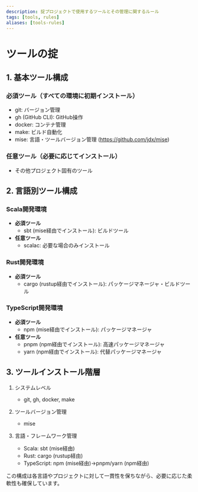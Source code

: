 ```yaml
---
description: 掟プロジェクトで使用するツールとその管理に関するルール
tags: [tools, rules]
aliases: [tools-rules]
---
```

# ツールの掟

## 1. 基本ツール構成

### 必須ツール（すべての環境に初期インストール）
- git: バージョン管理
- gh (GitHub CLI): GitHub操作
- docker: コンテナ管理
- make: ビルド自動化
- mise: 言語・ツールバージョン管理 (https://github.com/jdx/mise)

### 任意ツール（必要に応じてインストール）
- その他プロジェクト固有のツール

## 2. 言語別ツール構成

### Scala開発環境
- **必須ツール**
  - sbt (mise経由でインストール): ビルドツール
- **任意ツール**
  - scalac: 必要な場合のみインストール

### Rust開発環境
- **必須ツール**
  - cargo (rustup経由でインストール): パッケージマネージャ・ビルドツール

### TypeScript開発環境
- **必須ツール**
  - npm (mise経由でインストール): パッケージマネージャ
- **任意ツール**
  - pnpm (npm経由でインストール): 高速パッケージマネージャ
  - yarn (npm経由でインストール): 代替パッケージマネージャ

## 3. ツールインストール階層

1. システムレベル
   - git, gh, docker, make
   
2. ツールバージョン管理
   - mise
   
3. 言語・フレームワーク管理
   - Scala: sbt (mise経由)
   - Rust: cargo (rustup経由)
   - TypeScript: npm (mise経由)→pnpm/yarn (npm経由)

この構成は各言語やプロジェクトに対して一貫性を保ちながら、必要に応じた柔軟性も確保しています。